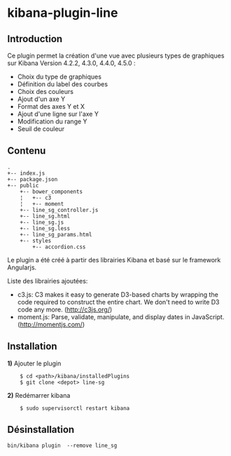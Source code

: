 
kibana-plugin-line
==================


Introduction
-------------

Ce plugin permet la création d'une vue avec plusieurs types de graphiques sur Kibana Version 4.2.2, 4.3.0, 4.4.0, 4.5.0 :

* Choix du type de graphiques
* Définition du label des courbes
* Choix des couleurs
* Ajout d'un axe Y
* Format des axes Y et X
* Ajout d'une ligne sur l'axe Y 
* Modification du range Y
* Seuil de couleur


Contenu
-------
```
.
+-- index.js
+-- package.json
+-- public
    +-- bower_components
    ¦   +-- c3
    ¦   +-- moment
    +-- line_sg_controller.js
    +-- line_sg.html
    +-- line_sg.js
    +-- line_sg.less
    +-- line_sg_params.html
    +-- styles
        +-- accordion.css
```
Le plugin a été créé à partir des librairies Kibana et basé sur le framework Angularjs.

Liste des librairies ajoutées:

* c3.js: C3 makes it easy to generate D3-based charts by wrapping the code required to construct the entire chart. We don't need to write D3 code any more. (http://c3js.org/)
* moment.js: Parse, validate, manipulate, and display dates in JavaScript.(http://momentjs.com/)


Installation
------------

**1)** Ajouter le plugin 
```
	$ cd <path>/kibana/installedPlugins
	$ git clone <depot> line-sg	
```

**2)** Redémarrer kibana 
```
	$ sudo supervisorctl restart kibana
```


Désinstallation
---------------

```
bin/kibana plugin  --remove line_sg
```
